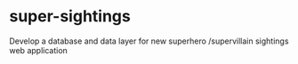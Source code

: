 # super-sightings
 Develop a database and data layer for new superhero /supervillain sightings web application
